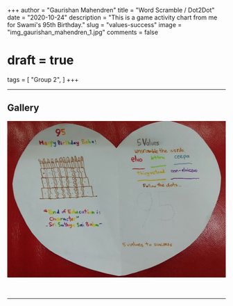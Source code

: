 +++
author = "Gaurishan Mahendren"
title = "Word Scramble / Dot2Dot"
date = "2020-10-24"
description = "This is a game activity chart from me for Swami's 95th Birthday."
slug = "values-success"
image = "img_gaurishan_mahendren_1.jpg"
comments = false
# draft = true
tags = [
    "Group 2",
]
+++

---

## Gallery

![](img_gaurishan_mahendren_1.jpg)

<br>

---